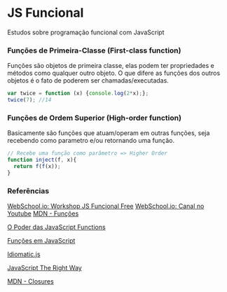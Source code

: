 # JS Funcional
Estudos sobre programação funcional com JavaScript

### Funções de Primeira-Classe (First-class function)
Funções são objetos de primeira classe, elas podem ter propriedades e métodos como qualquer outro objeto. O que difere as funções dos outros objetos é o fato de poderem ser chamadas/executadas.

```js
var twice = function (x) {console.log(2*x);};  
twice(7); //14
```

### Funções de Ordem Superior (High-order function)
Basicamente são funções que atuam/operam em outras funções, seja recebendo como parametro e/ou retornando uma função.

```js
// Recebe uma função como parâmetro => Higher Order
function inject(f, x){  
  return f(f(x));
}
```

### Referências
[WebSchool.io: Workshop JS Funcional Free](https://github.com/Webschool-io/workshop-js-funcional-free)
[WebSchool.io: Canal no Youtube](https://www.youtube.com/c/webschool-io)
[MDN - Funções](https://developer.mozilla.org/pt-BR/docs/Web/JavaScript/Reference/Functions)

[O Poder das JavaScript Functions](http://programadorobjetivo.co/javascript-functions/)

[Funções em JavaScript](https://braziljs.org/blog/funcoes-em-javascript/)

[Idiomatic.js](https://github.com/rwaldron/idiomatic.js/tree/master/translations/pt_BR)

[JavaScript The Right Way](http://jstherightway.org/pt-br/)

[MDN - Closures](https://developer.mozilla.org/pt-BR/docs/Web/JavaScript/Guide/Closures)
